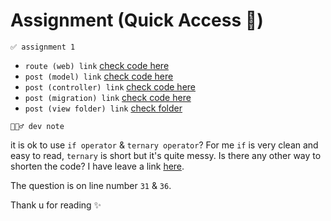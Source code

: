 # Assignment (Quick Access 📝)

`✅ assignment 1`
- `route (web) link` [check code here](https://github.com/sawissac/laravel-assignment/blob/main/routes/web.php)
- `post (model) link` [check code here](https://github.com/sawissac/laravel-assignment/blob/main/app/Models/Post.php)
- `post (controller) link` [check code here](https://github.com/sawissac/laravel-assignment/blob/main/app/Http/Controllers/PostController.php)
- `post (migration) link` [check code here](https://github.com/sawissac/laravel-assignment/blob/main/database/migrations/2023_04_06_072617_create_posts_table.php)
- `post (view folder) link` [check folder](https://github.com/sawissac/laravel-assignment/tree/main/resources/views/post)

`🙇🏻‍♂️ dev note`

it is ok to use `if operator` & `ternary operator`? For me `if` is very clean and easy to read, `ternary` is short but it's quite messy. Is there any other way to shorten the code? I have leave a link [here](https://github.com/sawissac/laravel-assignment/blob/main/resources/views/post/index.blade.php#L31-L41). 

The question is on line number `31` & `36`.


Thank u for reading ✨



